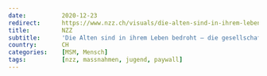 ```yaml
---
date:          2020-12-23
redirect:      https://www.nzz.ch/visuals/die-alten-sind-in-ihrem-leben-bedroht-die-gesellschaftlichen-folgen-tragen-vor-allem-die-juengeren-ld.1592659
title:         NZZ
subtitle:      'Die Alten sind in ihrem Leben bedroht – die gesellschaftlichen Folgen tragen vor allem die Jungen'
country:       CH
categories:    [MSM, Mensch]
tags:          [nzz, massnahmen, jugend, paywall]
---
```

